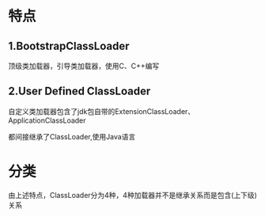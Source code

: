# 特点

## 1.BootstrapClassLoader

顶级类加载器，引导类加载器，使用C、C++编写

## 2.User Defined ClassLoader

自定义类加载器包含了jdk包自带的ExtensionClassLoader、ApplicationClassLoader

都间接继承了ClassLoader,使用Java语言

# 分类

由上述特点，ClassLoader分为4种，4种加载器并不是继承关系而是包含(上下级)关系



